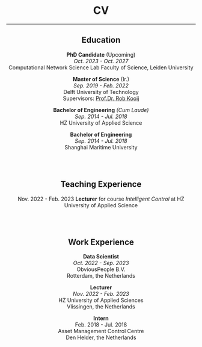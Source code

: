 <center>

# CV  

</center>

----  
<center>

## Education  

**PhD Candidate** (Upcoming)  
_Oct. 2023 - Oct. 2027_  
Computational Network Science Lab
Faculty of Science, Leiden University

**Master of Science** (Ir.)   
_Sep. 2019 - Feb. 2022_  
Delft University of Technology  
Supervisors: [Prof.Dr. Rob Kooij](https://www.nas.ewi.tudelft.nl/index.php/rob-kooij)

**Bachelor of Engineering** _(Cum Laude)_   
_Sep. 2014 - Jul. 2018_  
HZ University of Applied Science

**Bachelor of Engineering**   
_Sep. 2014 - Jul. 2018_  
Shanghai Maritime University

<br></br>

## Teaching Experience

Nov. 2022 - Feb. 2023 **Lecturer** for course _Intelligent Control_ at HZ University of Applied Science

<br></br>

## Work Experience

**Data Scientist**  
_Oct. 2022 - Sep. 2023_  
ObviousPeople B.V.  
Rotterdam, the Netherlands

**Lecturer**  
_Nov. 2022 - Feb. 2023_  
HZ University of Applied Sciences  
Vlissingen, the Netherlands

**Intern**  
Feb. 2018 - Jul. 2018  
Asset Management Control Centre  
Den Helder, the Netherlands